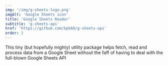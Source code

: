 ```yaml
---
img: '/img/g-sheets-logo.png'
imgAlt: 'Google Sheets icon'
title: 'Google Sheets Reader'
subtitle: 'g-sheets-api'
href: 'https://github.com/bpk68/g-sheets-api'
order: 2
---
```


This tiny (but hopefully mighty) utility package helps fetch, read and process data from a Google Sheet without the faff of having to deal with the full-blown Google Sheets API
